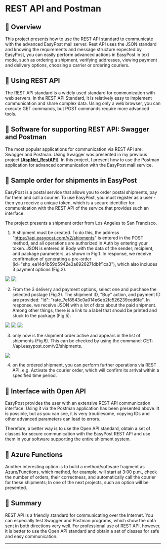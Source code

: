 # REST API and Postman

## 🔷 Overview

This project presents how to use the REST API standard to communicate with the advanced EasyPost mail server. Rest API uses the JSON standard and knowing the requirements and message structure expected by EasyPost, you can easily perform advanced actions in EasyPost in text mode, such as ordering a shipment, verifying addresses, viewing payment and delivery options, choosing a carrier or ordering couriers.

## 🔷 Using REST API
The REST API standard is a widely used standard for communication with web servers.
In the REST API Standard, it is relatively easy to implement communication and share complex data. Using only a web browser, you can execute GET commands, but POST commands require more advanced tools.

## 🔷 Software for supporting REST API: Swagger and Postman
The most popular applications for communication via REST API are: Swagger and Postman.
Using Swagger was presented in my previous project (<a href="https://github.com/janluksoft/Node_Express_TS_Rest_Api"><b>AspNet_RestAPI</b></a>).
In this project, I present how to use the Postman application for advanced communication with the EasyPost mail service.

## 🔷 Sample order for shipments in EasyPost
EasyPost is a postal service that allows you to order postal shipments, pay for them and call a courier. To use EasyPost, you must register as a user - then you receive a unique token, which is a secure identifier for communication with the REST API of the service that provides such an interface.

The project presents a shipment order from Los Angeles to San Francisco.

1) A shipment must be created. To do this, the address "https://api.easypost.com/v2/shipments" is entered in the POST method, and all operations are authorized in Auth by entering your token. JSON is entered in Body with the data of the sender, recipient, and package parameters, as shown in Fig.1. In response, we receive confirmation of generating a pre-order (id="shp_ea14d4b59d5942e3a6926271db1f1ca3"), which also includes 3 payment options (Fig.2).

<img src="media/API_Postman_01_Create_shipment.png"/>
<img src="media/API_Postman_02_Create_confirm.png"/>

2) From the 3 delivery and payment options, select one and purchase the selected postage (Fig.3). The shipment ID, "Buy" action, and payment ID are provided: "id": "rate_7ef8543c0a014e6eb2fc526239ced6fe". In response, we receive JSON with a lot of data about the paid shipment. Among other things, there is a link to a label that should be printed and stuck to the package (Fig.5).

<img src="media/API_Postman_03_Purchase_postage.png"/>
<img src="media/API_Postman_04_Purchase_confirm.png"/>
<img src="media/API_Postman_05_Purchase_label.png"/>

3) only now is the shipment order active and appears in the list of shipments (Fig.6). This can be checked by using the command: GET: //api.easypost.com/v2/shipments.

<img src="media/API_Postman_06_Checking_shipments.png"/>

4) on the ordered shipment, you can perform further operations via REST API, e.g. Activate the courier order, which will confirm its arrival within a specified time period.

## 🔷 Interface with Open API
EasyPost provides the user with an extensive REST API communication interface. Using it via the Postman application has been presented above. It is possible, but as you can see, it is very troublesome, copying IDs and other advanced parameters can lead to errors.

Therefore, a better way is to use the Open API standard, obtain a set of classes for secure communication with the EasyPost REST API and use them in your software supporting the entire shipment system.

## 🔷 Azure Functions
Another interesting option is to build a method/software fragment as Azure/Functions, which method, for example, will start at 3:00 p.m., check the number of orders, their correctness, and automatically call the courier for these shipments;
In one of the next projects, such an option will be presented.

## 🔷 Summary
REST API is a friendly standard for communicating over the Internet. You can especially test Swagger and Postman programs, which show the data sent in both directions very well.
For professional use of REST API, however, it is better to use the Open API standard and obtain a set of classes for safe and easy communication.

---

